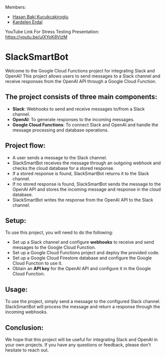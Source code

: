 Members:
* [Hasan Baki Kucukcakiroglu](https://github.com/bakikucukcakiroglu)
* [Kardelen Erdal](https://github.com/kardelenerdal)


YouTube Link For Stress Testing Presentation: https://youtu.be/ulXYoK8VjzM
# SlackSmartBot

Welcome to the Google Cloud Functions project for integrating Slack and OpenAI! This project allows users to send messages to a Slack channel and receive responses from the OpenAI API through a Google Cloud Function.

## The project consists of three main components:

- **Slack**: Webhooks to send and receive messages to/from a Slack channel.  
- **OpenAI**: To generate responses to the incoming messages.  
- **Google Cloud Functions**: To connect Slack and OpenAI and handle the message processing and database operations.

## Project flow:

- A user sends a message to the Slack channel.  
- SlackSmartBot receives the message through an outgoing webhook and checks the cloud database for a stored response.  
- If a stored response is found, SlackSmartBot returns it to the Slack channel.  
- If no stored response is found, SlackSmartBot sends the message to the OpenAI API and stores the incoming message and response in the cloud database.  
- SlackSmartBot writes the response from the OpenAI API to the Slack channel.

## Setup:

To use this project, you will need to do the following:  

- Set up a Slack channel and configure **webhooks** to receive and send messages to the Google Cloud Function.  
- Set up a Google Cloud Functions project and deploy the provided code.  
- Set up a Google Cloud Firestore database and configure the Google Cloud Function to use it.  
- Obtain an **API key** for the OpenAI API and configure it in the Google Cloud Function.  

## Usage:

To use the project, simply send a message to the configured Slack channel. SlackSmartBot will process the message and return a response through the incoming webhooks.

## Conclusion:

We hope that this project will be useful for integrating Slack and OpenAI in your own projects. If you have any questions or feedback, please don't hesitate to reach out.
